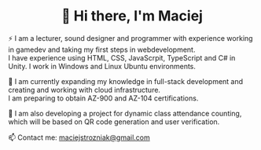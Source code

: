<h1 align="center"> 👋 Hi there, I'm Maciej </h1>
<p align="left">
⚡ I am a lecturer, sound designer and programmer with experience working in gamedev and taking my first steps in webdevelopment. <br>
I have experience using HTML, CSS, JavaScrpit, TypeScript and C# in Unity. I work in Windows and Linux Ubuntu environments.

🌱 I am currently expanding my knowledge in full-stack development and creating and working with cloud infrastructure. <br>
I am preparing to obtain AZ-900 and AZ-104 certifications. <br>

🔭 I am also developing a project for dynamic class attendance counting, which will be based on QR code generation and user verification. <br>

📫 Contact me: maciejstrozniak@gmail.com <br>

<!--✌️ All of my public code here is free to use. -->
</p>
<!--
**MaciejStrozniak/MaciejStrozniak** is a ✨ _special_ ✨ repository because its `README.md` (this file) appears on your GitHub profile.

Here are some ideas to get you started:

- 🔭 I’m currently working on ...
- 🌱 I’m currently learning ...
- 👯 I’m looking to collaborate on ...
- 🤔 I’m looking for help with ...
- 💬 Ask me about ...
- 📫 How to reach me: ...
- 😄 Pronouns: ...
- ⚡ Fun fact: ...
-->
